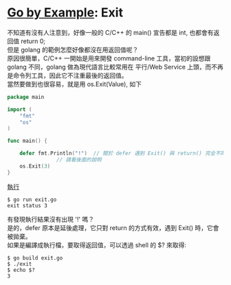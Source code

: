 # [Go by Example](../gobyexample.md): Exit

不知道有沒有人注意到，好像一般的 C/C++ 的 main() 宣告都是 int, 也都會有返回值 return 0;  
但是 golang 的範例怎麼好像都沒在用返回值呢？  
原因很簡單，C/C++ 一開始是用來開發 command-line 工具，當初的設想跟 golang 不同，golang 做為現代語言比較常用在 平行/Web Service 上頭，而不再是命令列工具，因此它不注重最後的返回值。  
當然要做到也很容易，就是用 os.Exit(Value), 如下

``` go
package main

import (
    "fmt"
    "os"
)

func main() {

    defer fmt.Println("!")	// 關於 defer 遇到 Exit() 與 return() 完全不同待遇
				// 請看後面的說明
    os.Exit(3)
}
```
[執行](http://play.golang.org/p/b9aYzlENkb__R)

``` shell
$ go run exit.go
exit status 3
```

有發現執行結果沒有出現 '!' 嗎？  
是的，defer 原本是延後處理，它只對 return 的方式有效，遇到 Exit() 時，它會被拋棄。  
如果是編譯成執行檔，要取得返回值，可以透過 shell 的 $? 來取得:  

``` shell
$ go build exit.go
$ ./exit
$ echo $?
3
```
